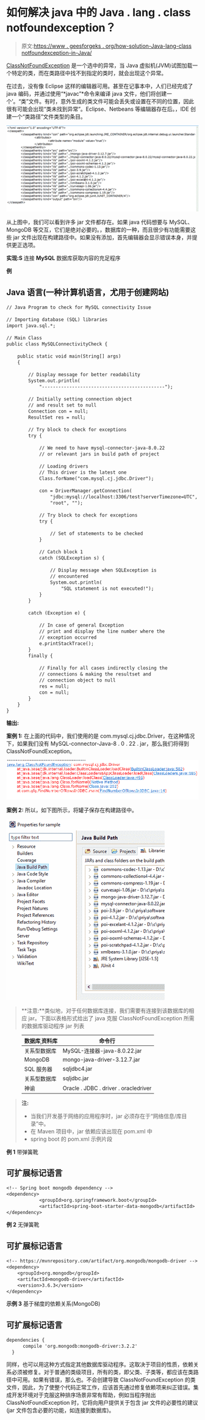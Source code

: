 # 如何解决 java 中的 Java . lang . class notfoundexception？

> 原文:[https://www . geesforgeks . org/how-solution-Java-lang-class notfoundexception-in-Java/](https://www.geeksforgeeks.org/how-to-solve-java-lang-classnotfoundexception-in-java/)

[ClassNotFoundException](https://www.geeksforgeeks.org/classnotfoundexception-vs-noclassdeffounderror-java/) 是一个选中的异常，当 Java 虚拟机(JVM)试图加载一个特定的类，而在类路径中找不到指定的类时，就会出现这个异常。

在过去，没有像 Eclipse 这样的编辑器可用。甚至在记事本中，人们已经完成了 java 编码，并通过使用“*javac”*命令来编译 java 文件，他们将创建一个’。“类”文件。有时，意外生成的类文件可能会丢失或设置在不同的位置，因此很有可能会出现“类未找到异常”。Eclipse、Netbeans 等编辑器存在后。，IDE 创建一个“类路径”文件类型的条目。

![](img/906095224a9eaa7f2fc3bd471a5ffa3a.png)

从上图中，我们可以看到许多 jar 文件都存在。如果 java 代码想要与 MySQL、MongoDB 等交互，它们是绝对必要的。，数据库的一种，而且很少有功能需要这些 jar 文件出现在构建路径中。如果没有添加，首先编辑器会显示错误本身，并提供更正选项。

**实现:S** 连接 **MySQL** 数据库获取内容的充足程序

**例**

## Java 语言(一种计算机语言，尤用于创建网站)

```
// Java Program to check for MySQL connectivity Issue

// Importing database (SQL) libraries
import java.sql.*;

// Main Class
public class MySQLConnectivityCheck {

    public static void main(String[] args)
    {

        // Display message for better readability
        System.out.println(
            "---------------------------------------------");

        // Initially setting connection object
        // and result set to null
        Connection con = null;
        ResultSet res = null;

        // Try block to check for exceptions
        try {

            // We need to have mysql-connector-java-8.0.22
            // or relevant jars in build path of project

            // Loading drivers
            // This driver is the latest one
            Class.forName("com.mysql.cj.jdbc.Driver");

            con = DriverManager.getConnection(
                "jdbc:mysql://localhost:3306/test?serverTimezone=UTC",
                "root", "");

            // Try block to check for exceptions
            try {

                // Set of statements to be checked
            }

            // Catch block 1
            catch (SQLException s) {

                // Display message when SQLException is
                // encountered
                System.out.println(
                    "SQL statement is not executed!");
            }
        }

        catch (Exception e) {

            // In case of general Exception
            // print and display the line number where the
            // exception occurred
            e.printStackTrace();
        }
        finally {

            // Finally for all cases indirectly closing the
            // connections & making the resultset and
            // connection object to null
            res = null;
            con = null;
        }
    }
}
```

**输出:**

**案例 1:** 在上面的代码中，我们使用的是 com.mysql.cj.jdbc.Driver，在这种情况下，如果我们没有 MySQL-connector-Java-8 . 0 . 22 . jar，那么我们将得到 ClassNotFoundException。

![](img/bed22496d78c713dd2c3d7578972a875.png)

**案例 2:** 所以，如下图所示，将罐子保存在构建路径中。

![](img/8d54221994ea2010b19fae4ad8ff6fcf.png)

> **注意:**类似地，对于任何数据库连接，我们需要有连接到该数据库的相应 jar。下面以表格形式给出了 java 克服 ClassNotFoundException 所需的数据库驱动程序 jar 列表

<figure class="table">

| 数据库ˌ资料库 | 命令行 |
| --- | --- |
| 关系型数据库 | MySQL-连接器-java-8.0.22.jar |
| MongoDB | mongo-java-driver-3.12.7.jar |
| SQL 服务器 | sqljdbc4.jar |
| 关系型数据库 | sqljdbc.jar |
| 神谕 | Oracle . JDBC . driver . oracledriver |

</figure>

> **注:**
> 
> *   当我们开发基于网络的应用程序时，jar 必须存在于“网络信息/库目录”中。
> *   在 Maven 项目中，jar 依赖应该出现在 pom.xml 中
> *   spring boot 的 pom.xml 示例片段

**例 1** 带弹簧靴

## 可扩展标记语言

```
<!-- Spring boot mongodb dependency -->
<dependency>
            <groupId>org.springframework.boot</groupId>
            <artifactId>spring-boot-starter-data-mongodb</artifactId>
</dependency>
```

**例 2** 无弹簧靴

## 可扩展标记语言

```
<!-- https://mvnrepository.com/artifact/org.mongodb/mongodb-driver -->
<dependency>
    <groupId>org.mongodb</groupId>
    <artifactId>mongodb-driver</artifactId>
    <version>3.6.3</version>
</dependency>
```

**示例 3** 基于梯度的依赖关系(MongoDB)

## 可扩展标记语言

```
dependencies {
      compile 'org.mongodb:mongodb-driver:3.2.2'
  }
```

同样，也可以用这种方式指定其他数据库驱动程序。这取决于项目的性质，依赖关系必须被修复。对于普通的类级项目，所有的类，即父类、子类等，都应该在类路径中可用。如果有错误，那么也。不会创建导致 ClassNotFoundException 的类文件，因此，为了使整个代码正常工作，应该首先通过修复依赖项来纠正错误。集成开发环境对于克服这种排序场景非常有帮助，例如当程序抛出 ClassNotFoundException 时，它将向用户提供关于包含 jar 文件的必要性的建议(jar 文件包含必要的功能，如连接到数据库)。